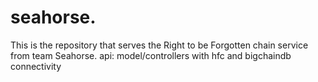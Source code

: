 # seahorse.
This is the repository that serves the Right to be Forgotten chain service from team Seahorse.
api: model/controllers with hfc and bigchaindb connectivity
